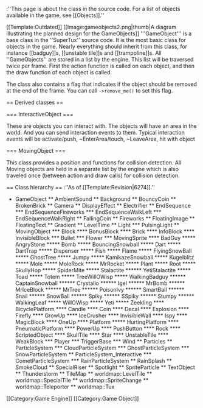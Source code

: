 :''This page is about the class in the source code. For a list of objects available in the game, see [[Objects]].''

[[Template:Outdated]]
[[Image:gameobjects2.png|thumb|A diagram illustrating the planned design for the GameObjects]]
'''GameObject''' is a base class in the ''SuperTux'' source code. It is the most basic class for objects in the game. Nearly everything should inherit from this class, for instance [[badguy]]s, [[unstable tile]]s and [[trampoline]]s. All ''GameObjects'' are stored in a list by the engine.
This list will be traversed twice per frame. First the action function is called on each object, and then the draw function of each object is called.

The class also contains a flag that indicates if the object should be removed at the end of the frame. You can call <code>-&gt;remove_me()</code> to set this flag.

== Derived classes ==

=== InteractiveObject ===

These are objects you can interact with. The objects will have an area in the world. And you can send interaction events to them. Typical interaction events will be activate/push, ~EnterArea/touch, ~LeaveArea, hit with object

=== MovingObject ===

This class provides a position and functions for collision detection. All Moving objects are held in a separate list by the engine which is also traveled once (between action and draw calls) for collision detection.

== Class hierarchy ==
:''As of [[Template:Revision|6274]].''

* GameObject
** AmbientSound
** Background
** BouncyCoin
** BrokenBrick
** Camera
** DisplayEffect
** Electrifier
** EndSequence
*** EndSequenceFireworks
*** EndSequenceWalkLeft
*** EndSequenceWalkRight
** FallingCoin
** Fireworks
** FloatingImage
** FloatingText
** Gradient
** LevelTime
** Light
*** PulsingLight
** MovingObject
*** Block
**** BonusBlock
**** Brick
**** InfoBlock
**** InvisibleBlock
*** Bullet
*** Flower
*** MovingSprite
**** BadGuy
***** AngryStone
***** Bomb
***** BouncingSnowball
***** Dart
***** DartTrap
***** Dispenser
***** Fish
***** Flame
***** FlyingSnowBall
***** GhostTree
***** Jumpy
***** KamikazeSnowball
***** Kugelblitz
***** Mole
***** MoleRock
***** MrRocket
***** Plant
***** Root
***** SkullyHop
***** SpiderMite
***** Stalactite
****** YetiStalactite
***** Toad
***** Totem
***** TreeWillOWisp
***** WalkingBadguy
****** CaptainSnowball
****** Crystallo
****** Igel
****** MrBomb
****** MrIceBlock
****** MrTree
****** PoisonIvy
****** SmartBall
****** Snail
****** SnowBall
****** Spiky
****** SSpiky
****** Stumpy
****** WalkingLeaf
***** WillOWisp
***** Yeti
***** Zeekling
**** BicyclePlatform
**** Candle
**** Coin
**** Decal
**** Explosion
**** Firefly
**** GrowUp
**** IceCrusher
**** InvisibleWall
**** Ispy
**** MagicBlock
**** OneUp
**** Platform
***** HurtingPlatform
**** PneumaticPlatform
**** PowerUp
**** PushButton
**** Rock
**** ScriptedObject
**** SkullTile
**** Star
**** UnstableTile
**** WeakBlock
*** Player
*** TriggerBase
*** Wind
** Particles
** ParticleSystem
*** CloudParticleSystem
*** GhostParticleSystem
*** SnowParticleSystem
** ParticleSystem_Interactive
*** CometParticleSystem
*** RainParticleSystem
** RainSplash
** SmokeCloud
** SpecialRiser
** Spotlight
** SpriteParticle
** TextObject
** Thunderstorm
** TileMap
** worldmap::LevelTile
** worldmap::SpecialTile
** worldmap::SpriteChange
** worldmap::Teleporter
** worldmap::Tux

[[Category:Game Engine]]
[[Category:Game Object]]
